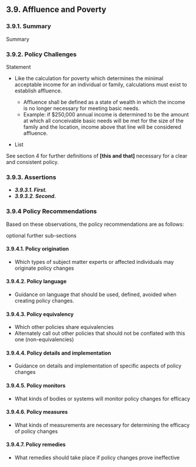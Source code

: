 3.9.  Affluence and Poverty
--------------------------------------

### 3.9.1.  Summary
Summary

### 3.9.2.  Policy Challenges
Statement

- Like the calculation for poverty which determines the minimal acceptable income for an individual or family, calculations must exist to establish affluence.
    - Affluence shall be defined as a state of wealth in which the income is no longer necessary for meeting basic needs.
    - Example: if $250,000 annual income is determined to be the amount at which all conceivable basic needs will be met for the size of the family and the location, income above that line will be considered affluence.
    
- List

See section 4 for further definitions of **[this and that]** necessary for a clear and consistent policy.

### 3.9.3. Assertions 

-  *__3.9.3.1. First.__*
-  *__3.9.3.2. Second.__*

### 3.9.4  Policy Recommendations
Based on these observations, the policy recommendations are as follows:

optional further sub-sections

#### 3.9.4.1. Policy origination
- Which types of subject matter experts or affected individuals may originate policy changes

#### 3.9.4.2. Policy language
- Guidance on language that should be used, defined, avoided when creating policy changes.

#### 3.9.4.3. Policy equivalency
- Which other policies share equivalencies
- Alternately call out other policies that should not be conflated with this one (non-equivalencies)

#### 3.9.4.4. Policy details and implementation
- Guidance on details and implementation of specific aspects of policy changes

#### 3.9.4.5. Policy monitors 
- What kinds of bodies or systems will monitor policy changes for efficacy

#### 3.9.4.6. Policy measures
- What kinds of measurements are necessary for determining the efficacy of policy changes

#### 3.9.4.7. Policy remedies
- What remedies should take place if policy changes prove ineffective 

